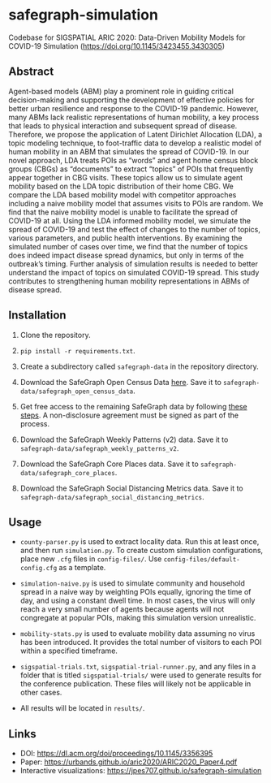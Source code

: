 # safegraph-simulation

Codebase for SIGSPATIAL ARIC 2020: Data-Driven Mobility Models for COVID-19 Simulation (https://doi.org/10.1145/3423455.3430305)

## Abstract

Agent-based models (ABM) play a prominent role in guiding critical decision-making and supporting the development of effective policies for better urban resilience and response to the COVID-19 pandemic. However, many ABMs lack realistic representations of human mobility, a key process that leads to physical interaction and subsequent spread of disease. Therefore, we propose the application of Latent Dirichlet Allocation (LDA), a topic modeling technique, to foot-traffic data to develop a realistic model of human mobility in an ABM that simulates the spread of COVID-19. In our novel approach, LDA treats POIs as “words” and agent home census block groups (CBGs) as “documents” to extract “topics” of POIs that frequently appear together in CBG visits. These topics allow us to simulate agent mobility based on the LDA topic distribution of their home CBG. We compare the LDA based mobility model with competitor approaches including a naive mobility model that assumes visits to POIs are random. We find that the naive mobility model is unable to facilitate the spread of COVID-19 at all. Using the LDA informed mobility model, we simulate the spread of COVID-19 and test the effect of changes to the number of topics, various parameters, and public health interventions. By examining the simulated number of cases over time, we find that the number of topics does indeed impact disease spread dynamics, but only in terms of the outbreak’s timing. Further analysis of simulation results is needed to better understand the impact of topics on simulated COVID-19 spread. This study contributes to strengthening human mobility representations in ABMs of disease spread.

## Installation

1. Clone the repository.

2. `pip install -r requirements.txt`.

3. Create a subdirectory called `safegraph-data` in the repository directory.

4. Download the SafeGraph Open Census Data [here](https://www.safegraph.com/open-census-data). Save it to `safegraph-data/safegraph_open_census_data`.

5. Get free access to the remaining SafeGraph data by following [these steps](https://www.safegraph.com/covid-19-data-consortium). A non-disclosure agreement must be signed as part of the process.

6. Download the SafeGraph Weekly Patterns (v2) data. Save it to `safegraph-data/safegraph_weekly_patterns_v2`.

7. Download the SafeGraph Core Places data. Save it to `safegraph-data/safegraph_core_places`.

8. Download the SafeGraph Social Distancing Metrics data. Save it to `safegraph-data/safegraph_social_distancing_metrics`.

## Usage

* `county-parser.py` is used to extract locality data. Run this at least once, and then run `simulation.py`. To create custom simulation configurations, place new `.cfg` files in `config-files/`. Use `config-files/default-config.cfg` as a template.

* `simulation-naive.py` is used to simulate community and household spread in a naive way by weighting POIs equally, ignoring the time of day, and using a constant dwell time. In most cases, the virus will only reach a very small number of agents because agents will not congregate at popular POIs, making this simulation version unrealistic.

* `mobility-stats.py` is used to evaluate mobility data assuming no virus has been introduced. It provides the total number of visitors to each POI within a specified timeframe.

* `sigspatial-trials.txt`, `sigspatial-trial-runner.py`, and any files in a folder that is titled `sigspatial-trials/` were used to generate results for the conference publication. These files will likely not be applicable in other cases.

* All results will be located in `results/`.

## Links

* DOI: https://dl.acm.org/doi/proceedings/10.1145/3356395
* Paper: https://urbands.github.io/aric2020/ARIC2020_Paper4.pdf
* Interactive visualizations: https://jpes707.github.io/safegraph-simulation
